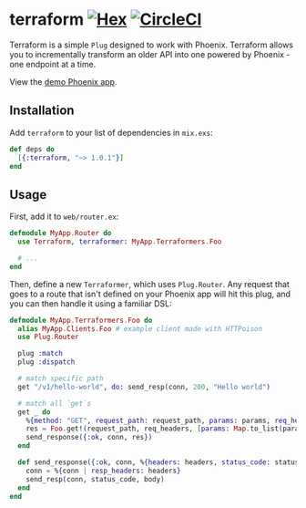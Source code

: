 # terraform [![Hex](https://img.shields.io/hexpm/v/terraform.svg)](https://hex.pm/packages/terraform) [![CircleCI](https://circleci.com/gh/poteto/terraform/tree/master.svg?style=shield)](https://circleci.com/gh/poteto/terraform/tree/master)

Terraform is a simple `Plug` designed to work with Phoenix. Terraform allows you to incrementally transform an older API into one powered by Phoenix - one endpoint at a time.

View the [demo Phoenix app](https://github.com/poteto/reverse_proxy).

## Installation

Add `terraform` to your list of dependencies in `mix.exs`:

```elixir
def deps do
  [{:terraform, "~> 1.0.1"}]
end
```

## Usage

First, add it to `web/router.ex`:

```elixir
defmodule MyApp.Router do
  use Terraform, terraformer: MyApp.Terraformers.Foo

  # ...
end
```

Then, define a new `Terraformer`, which uses `Plug.Router`. Any request that goes to a route that isn't defined on your Phoenix app will hit this plug, and you can then handle it using a familiar DSL:

```elixir
defmodule MyApp.Terraformers.Foo do
  alias MyApp.Clients.Foo # example client made with HTTPoison
  use Plug.Router

  plug :match
  plug :dispatch

  # match specific path
  get "/v1/hello-world", do: send_resp(conn, 200, "Hello world")

  # match all `get`s
  get _ do
    %{method: "GET", request_path: request_path, params: params, req_headers: req_headers} = conn
    res = Foo.get!(request_path, req_headers, [params: Map.to_list(params)])
    send_response({:ok, conn, res})
  end

  def send_response({:ok, conn, %{headers: headers, status_code: status_code, body: body}}) do
    conn = %{conn | resp_headers: headers}
    send_resp(conn, status_code, body)
  end
end
```
